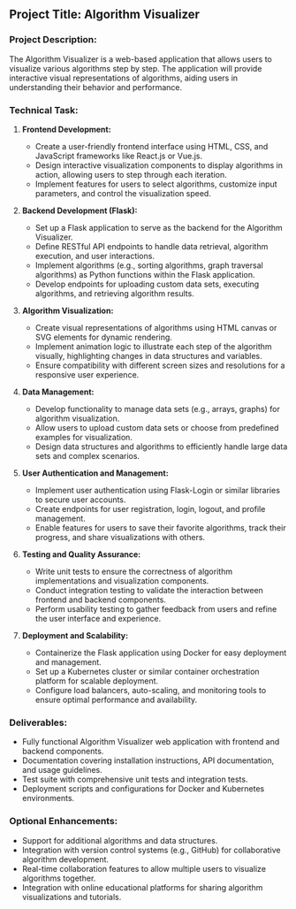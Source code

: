 ## Project Title: Algorithm Visualizer

### Project Description:
The Algorithm Visualizer is a web-based application that allows users to visualize various algorithms step by step. The application will provide interactive visual representations of algorithms, aiding users in understanding their behavior and performance.

### Technical Task:

1. **Frontend Development:**
   - Create a user-friendly frontend interface using HTML, CSS, and JavaScript frameworks like React.js or Vue.js.
   - Design interactive visualization components to display algorithms in action, allowing users to step through each iteration.
   - Implement features for users to select algorithms, customize input parameters, and control the visualization speed.

2. **Backend Development (Flask):**
   - Set up a Flask application to serve as the backend for the Algorithm Visualizer.
   - Define RESTful API endpoints to handle data retrieval, algorithm execution, and user interactions.
   - Implement algorithms (e.g., sorting algorithms, graph traversal algorithms) as Python functions within the Flask application.
   - Develop endpoints for uploading custom data sets, executing algorithms, and retrieving algorithm results.

3. **Algorithm Visualization:**
   - Create visual representations of algorithms using HTML canvas or SVG elements for dynamic rendering.
   - Implement animation logic to illustrate each step of the algorithm visually, highlighting changes in data structures and variables.
   - Ensure compatibility with different screen sizes and resolutions for a responsive user experience.

4. **Data Management:**
   - Develop functionality to manage data sets (e.g., arrays, graphs) for algorithm visualization.
   - Allow users to upload custom data sets or choose from predefined examples for visualization.
   - Design data structures and algorithms to efficiently handle large data sets and complex scenarios.

5. **User Authentication and Management:**
   - Implement user authentication using Flask-Login or similar libraries to secure user accounts.
   - Create endpoints for user registration, login, logout, and profile management.
   - Enable features for users to save their favorite algorithms, track their progress, and share visualizations with others.

6. **Testing and Quality Assurance:**
   - Write unit tests to ensure the correctness of algorithm implementations and visualization components.
   - Conduct integration testing to validate the interaction between frontend and backend components.
   - Perform usability testing to gather feedback from users and refine the user interface and experience.

7. **Deployment and Scalability:**
   - Containerize the Flask application using Docker for easy deployment and management.
   - Set up a Kubernetes cluster or similar container orchestration platform for scalable deployment.
   - Configure load balancers, auto-scaling, and monitoring tools to ensure optimal performance and availability.

### Deliverables:
- Fully functional Algorithm Visualizer web application with frontend and backend components.
- Documentation covering installation instructions, API documentation, and usage guidelines.
- Test suite with comprehensive unit tests and integration tests.
- Deployment scripts and configurations for Docker and Kubernetes environments.

### Optional Enhancements:
- Support for additional algorithms and data structures.
- Integration with version control systems (e.g., GitHub) for collaborative algorithm development.
- Real-time collaboration features to allow multiple users to visualize algorithms together.
- Integration with online educational platforms for sharing algorithm visualizations and tutorials.
